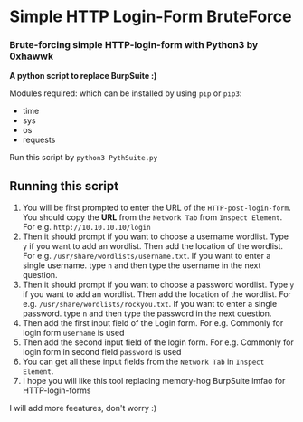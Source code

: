 # Simple HTTP Login-Form BruteForce
### Brute-forcing simple HTTP-login-form with Python3 by 0xhawwk 

**A python script to replace BurpSuite :)**

Modules required: which can be installed by using `pip` or `pip3`:
- time 
- sys 
- os 
- requests 

Run this script by `python3 PythSuite.py`

## Running this script 

1. You will be first prompted to enter the URL of the `HTTP-post-login-form`. You should copy the **URL** from the `Network Tab` from `Inspect Element`. For e.g. `http://10.10.10.10/login`
2. Then it should prompt if you want to choose a username wordlist. Type `y` if you want to add an wordlist. Then add the location of the wordlist. For e.g. `/usr/share/wordlists/username.txt`. If you want to enter a single username. type `n` and then type the username in the next question.
3. Then it should prompt if you want to choose a password wordlist. Type `y` if you want to add an wordlist. Then add the location of the wordlist. For e.g. `/usr/share/wordlists/rockyou.txt`. If you want to enter a single password. type `n` and then type the password in the next question.
4. Then add the first input field of the Login form. For e.g. Commonly for login form `username` is used 
5. Then add the second input field of the login form. For e.g. Commonly for login form in second field `password` is used 
6. You can get all these input fields from the `Network Tab` in `Inspect Element`. 
7. I hope you will like this tool replacing memory-hog BurpSuite lmfao for HTTP-login-forms 


I will add more feeatures, don't worry :)
